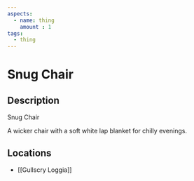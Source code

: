 ```yaml
---
aspects: 
  - name: thing
    amount : 1
tags:
  - thing
---
```


# Snug Chair

## Description
Snug Chair

A wicker chair with a soft white lap blanket for chilly evenings.
## Locations
- [[Gullscry Loggia]]